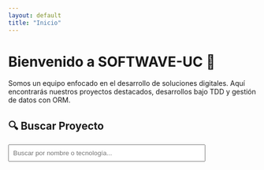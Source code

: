 ```yaml
---
layout: default
title: "Inicio"
---
```


# Bienvenido a SOFTWAVE-UC 🚀

Somos un equipo enfocado en el desarrollo de soluciones digitales. Aquí encontrarás nuestros proyectos destacados, desarrollos bajo TDD y gestión de datos con ORM.

<h2>🔍 Buscar Proyecto</h2>
<input type="text" id="buscador" placeholder="Buscar por nombre o tecnología..." style="width: 100%; max-width: 400px; padding: 8px; margin-bottom: 1rem;">
<ul id="lista-filtrada"></ul>

<script>
  document.addEventListener("DOMContentLoaded", async () => {
    try {
      const response = await fetch("{{ site.baseurl }}/assets/data/proyectos.json");
      const data = await response.json();
      const buscador = document.getElementById("buscador");
      const lista = document.getElementById("lista-filtrada");

      function render(filtro = "") {
        lista.innerHTML = "";
        const resultados = data.filter(p =>
          p.nombre.toLowerCase().includes(filtro) ||
          p.tecnologias.join(', ').toLowerCase().includes(filtro)
        );

        resultados.forEach(p => {
          const li = document.createElement("li");
          li.innerHTML = `<strong>${p.nombre}</strong>: ${p.descripcion}<br>
            <em>${p.tecnologias.join(', ')}</em><br>
            <a href="${p.enlace}" target="_blank">Ver en GitHub</a><hr>`;
          lista.appendChild(li);
        });

        if (resultados.length === 0) {
          lista.innerHTML = "<li>No se encontraron proyectos.</li>";
        }
      }

      buscador.addEventListener("input", () => {
        render(buscador.value.toLowerCase());
      });

      // Mostrar todo al inicio
      render();

    } catch (error) {
      console.error("Error al cargar proyectos:", error);
      document.getElementById("lista-filtrada").innerHTML = "<li>Error al cargar proyectos.</li>";
    }
  });
</script>
